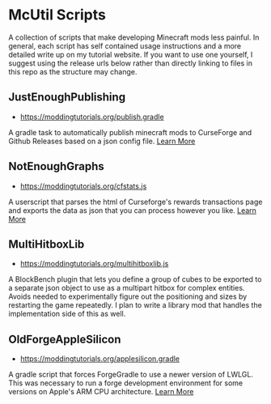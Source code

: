 # McUtil Scripts

A collection of scripts that make developing Minecraft mods less painful. In general, each script has self contained usage instructions and a more detailed write up on my tutorial website. If you want to use one yourself, I suggest using the release urls below rather than directly linking to files in this repo as the structure may change.

## JustEnoughPublishing

- https://moddingtutorials.org/publish.gradle

A gradle task to automatically publish minecraft mods to CurseForge and Github Releases based on a json config file. [Learn More](https://moddingtutorials.org/publishing)

## NotEnoughGraphs

- https://moddingtutorials.org/cfstats.js

A userscript that parses the html of Curseforge's rewards transactions page and exports the data as json that you can process however you like. [Learn More](https://moddingtutorials.org/cfstats)

## MultiHitboxLib

- https://moddingtutorials.org/multihitboxlib.js

A BlockBench plugin that lets you define a group of cubes to be exported to a separate json object to use as a multipart hitbox for complex entities. Avoids needed to experimentally figure out the positioning and sizes by restarting the game repeatedly. I plan to write a library mod that handles the implementation side of this as well. 

## OldForgeAppleSilicon

- https://moddingtutorials.org/applesilicon.gradle

A gradle script that forces ForgeGradle to use a newer version of LWLGL. This was necessary to run a forge development environment for some versions on Apple's ARM CPU architecture. [Learn More](https://moddingtutorials.org/m1)